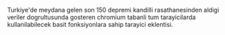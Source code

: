 Turkiye'de meydana gelen son 150 depremi kandilli rasathanesinden aldigi veriler dogrultusunda gosteren chromium tabanli tum tarayicilarda kullanilabilecek basit fonksiyonlara sahip tarayici eklentisi.
